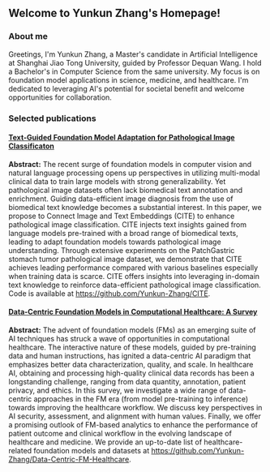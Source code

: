 ## Welcome to Yunkun Zhang's Homepage!

### About me

Greetings, I'm Yunkun Zhang, a Master's candidate in Artificial Intelligence at Shanghai Jiao Tong University, guided by Professor Dequan Wang. I hold a Bachelor's in Computer Science from the same university. My focus is on foundation model applications in science, medicine, and healthcare. I'm dedicated to leveraging AI's potential for societal benefit and welcome opportunities for collaboration.

### Selected publications

#### [Text-Guided Foundation Model Adaptation for Pathological Image Classificaton](https://arxiv.org/abs/2307.14901)

**Abstract:** The recent surge of foundation models in computer vision and natural language processing opens up perspectives in utilizing multi-modal clinical data to train large models with strong generalizability. Yet pathological image datasets often lack biomedical text annotation and enrichment. Guiding data-efficient image diagnosis from the use of biomedical text knowledge becomes a substantial interest. In this paper, we propose to Connect Image and Text Embeddings (CITE) to enhance pathological image classification. CITE injects text insights gained from language models pre-trained with a broad range of biomedical texts, leading to adapt foundation models towards pathological image understanding. Through extensive experiments on the PatchGastric stomach tumor pathological image dataset, we demonstrate that CITE achieves leading performance compared with various baselines especially when training data is scarce. CITE offers insights into leveraging in-domain text knowledge to reinforce data-efficient pathological image classification. Code is available at https://github.com/Yunkun-Zhang/CITE.

#### [Data-Centric Foundation Models in Computational Healthcare: A Survey](https://arxiv.org/abs/2401.02458)

**Abstract:** The advent of foundation models (FMs) as an emerging suite of AI techniques has struck a wave of opportunities in computational healthcare. The interactive nature of these models, guided by pre-training data and human instructions, has ignited a data-centric AI paradigm that emphasizes better data characterization, quality, and scale. In healthcare AI, obtaining and processing high-quality clinical data records has been a longstanding challenge, ranging from data quantity, annotation, patient privacy, and ethics. In this survey, we investigate a wide range of data-centric approaches in the FM era (from model pre-training to inference) towards improving the healthcare workflow. We discuss key perspectives in AI security, assessment, and alignment with human values. Finally, we offer a promising outlook of FM-based analytics to enhance the performance of patient outcome and clinical workflow in the evolving landscape of healthcare and medicine. We provide an up-to-date list of healthcare-related foundation models and datasets at https://github.com/Yunkun-Zhang/Data-Centric-FM-Healthcare.

